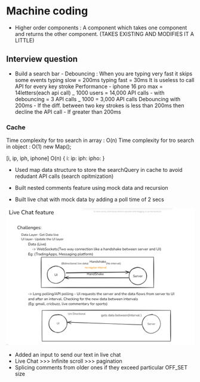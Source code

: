 # Machine coding

- Higher order components : A component which takes one component and returns the other component.
  (TAKES EXISTING AND MODIFIES IT A LITTLE)

## Interview question

- Build a search bar - Debouncing : When you are typing very fast it skips some events
  typing slow = 200ms
  typing fast = 30ms
  It is useless to call API for every key stroke
  Performance - iphone 16 pro max = 14letters(each api call) _ 1000 users = 14,000 API calls - with debouncing = 3 API calls _ 1000 = 3,000 API calls
  Debouncing with 200ms - If the diff. between two key strokes is less than 200ms then decline the API call - If greater than 200ms

### Cache

Time complexity for tro search in array : O(n)
Time complexity for tro search in object : O(1)
new Map();

[i, ip, iph, iphone] O(n)
{
i:
ip:
iph:
ipho:
}

- Used map data structure to store the searchQuery in cache to avoid redudant API calls (search opitmization)
- Built nested comments feature using mock data and recursion

- Built live chat with mock data by adding a poll time of 2 secs
<img src="public/LiveChat.png" width="1000">

- Added an input to send our text in live chat
- Live Chat >>> Infinite scroll >>> pagination
- Splicing comments from older ones if they exceed particular OFF_SET size


